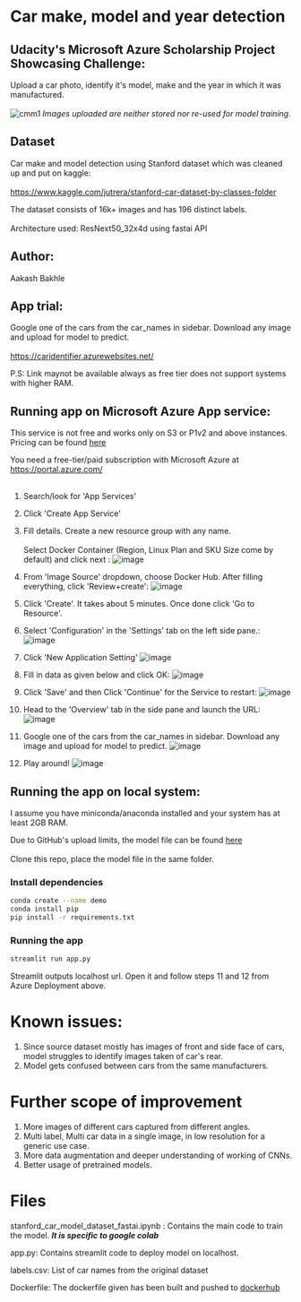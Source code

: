# Car make, model and year detection

## Udacity's Microsoft Azure Scholarship Project Showcasing Challenge:

Upload a car photo, identify it's model, make and the year in which it was manufactured. <br></br>
![cmm1](https://user-images.githubusercontent.com/48802744/91646051-efdda480-ea68-11ea-992e-7b5105f202d4.gif)
<i> Images uploaded are neither stored nor re-used for model training. </i>

## Dataset
Car make and model detection using Stanford dataset which was cleaned up and put on kaggle: <br></br>
https://www.kaggle.com/jutrera/stanford-car-dataset-by-classes-folder

The dataset consists of 16k+ images and has 196 distinct labels.<br></br>
Architecture used: ResNext50_32x4d using fastai API

## Author: 
Aakash Bakhle

## App trial:
Google one of the cars from the car_names in sidebar. Download any image and upload for model to predict. <br></br>
https://caridentifier.azurewebsites.net/


P.S: Link maynot be available always as free tier does not support systems with higher RAM.

## Running app on Microsoft Azure App service:

This service is not free and works only on S3 or P1v2 and above instances. Pricing can be found [here](https://azure.microsoft.com/en-gb/pricing/details/app-service/windows/?WT.mc_id=azureportalcard_Service_App%20Services_-inproduct-azureportal)

You need a free-tier/paid subscription with Microsoft Azure at https://portal.azure.com/ <br></br>

1. Search/look for 'App Services'
2. Click 'Create App Service'
3. Fill details. Create a new resource group with any name. <br></br>
   Select Docker Container (Region, Linux Plan and SKU Size come by default) and click next :
![image](https://user-images.githubusercontent.com/48802744/91644360-e9473100-ea58-11ea-8a75-ea3e35a7c32c.png)

4. From 'Image Source' dropdown, choose Docker Hub. After filling everything, click 'Review+create':
![image](https://user-images.githubusercontent.com/48802744/91644385-26abbe80-ea59-11ea-90a3-d45f46d48765.png)

5. Click 'Create'. It takes about 5 minutes. Once done click 'Go to Resource'.

6. Select 'Configuration' in the 'Settings' tab on the left side pane.:
![image](https://user-images.githubusercontent.com/48802744/91644581-02e97800-ea5b-11ea-95c3-32118822bdcf.png)

7. Click 'New Application Setting'
![image](https://user-images.githubusercontent.com/48802744/91644642-9ae76180-ea5b-11ea-84ba-30fc248baf39.png)

8. Fill in data as given below and click OK:
![image](https://user-images.githubusercontent.com/48802744/91644667-e1d55700-ea5b-11ea-8d1c-a42f98419678.png)

9. Click 'Save' and then Click 'Continue' for the Service to restart:
![image](https://user-images.githubusercontent.com/48802744/91644683-134e2280-ea5c-11ea-8754-ffb428efef52.png)

10. Head to the 'Overview' tab in the side pane and launch the URL:
![image](https://user-images.githubusercontent.com/48802744/91644737-8e173d80-ea5c-11ea-8357-6851ebc8e699.png)

11. Google one of the cars from the car_names in sidebar. Download any image and upload for model to predict. 
![image](https://user-images.githubusercontent.com/48802744/91644803-3b8a5100-ea5d-11ea-9010-1ba1ccb34f84.png)

12. Play around!
![image](https://user-images.githubusercontent.com/48802744/91644785-17c70b00-ea5d-11ea-820c-b69a18c4d2b1.png)

## Running the app on local system:

I assume you have miniconda/anaconda installed and your system has at least 2GB RAM.

Due to GitHub's upload limits, the model file can be found [here](https://drive.google.com/file/d/1eDUeSsMCt5aTHJ291766mFwqlMjYtyPb/view?usp=sharing) <br></br>
Clone this repo, place the model file in the same folder.

### Install dependencies
```bash
conda create --name demo
conda install pip
pip install -r requirements.txt
```
### Running the app
```bash
streamlit run app.py
```
Streamlit outputs localhost url. Open it and follow steps 11 and 12 from Azure Deployment above.

# Known issues:
1. Since source dataset mostly has images of front and side face of cars, model struggles to identify images taken of car's rear.
2. Model gets confused between cars from the same manufacturers.

# Further scope of improvement
1. More images of different cars captured from different angles. 
2. Multi label, Multi car data  in a single image, in low resolution for a generic use case.
3. More data augmentation and deeper understanding of working of CNNs.
4. Better usage of pretrained models.


# Files
  stanford_car_model_dataset_fastai.ipynb : 
  Contains the main code to train the model. <i><b>It is specific to google colab </b></i>
  
  app.py:
  Contains streamlit code to deploy model on localhost.
  
  labels.csv:
  List of car names from the original dataset
  
  Dockerfile:
  The dockerfile given has been built and pushed to [dockerhub](https://hub.docker.com/r/aakashbakhle/streamlit)
 
